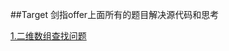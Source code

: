 ##Target
剑指offer上面所有的题目解决源代码和思考

[1.二维数组查找问题](https://github.com/Jensenczx/offer/blob/master/%EF%BC%881%EF%BC%89searchInTwoDimensionalArrays/Solution.java)